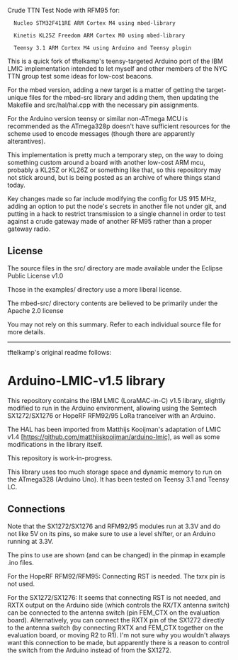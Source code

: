 Crude TTN Test Node with RFM95 for:

      Nucleo STM32F411RE ARM Cortex M4 using mbed-library

      Kinetis KL25Z Freedom ARM Cortex M0 using mbed-library

      Teensy 3.1 ARM Cortex M4 using Arduino and Teensy plugin

This is a quick fork of tftelkamp's teensy-targeted Arduino port of the IBM LMIC implementation intended to let myself and other members of the NYC TTN group test some ideas for low-cost beacons.   

For the mbed version, adding a new target is a matter of getting the target-unique files for the mbed-src library and adding them, then updating the Makefile and src/hal/hal.cpp with the necessary pin assignments.

For the Arduino version teensy or similar non-ATmega MCU is recommended as the ATmega328p doesn't have sufficient resources for the scheme used to encode messages (though there are apparently alterantives).

This implementation is pretty much a temporary step, on the way to doing something custom around a board with another low-cost ARM mcu, probably a KL25Z or KL26Z or something like that, so this repository may not stick around, but is being posted as an archive of where things stand today.

Key changes made so far include modifying the config for US 915 MHz, adding an option to put the node's secrets in another file not under git, and putting in a hack to restrict transmission to a single channel in order to test against a crude gateway made of another RFM95 rather than a proper gateway radio.

License
-------
The source files in the src/ directory are made available under the Eclipse
Public License v1.0

Those in the examples/ directory use a more liberal
license. 

The mbed-src/ directory contents are believed to be primarily under the Apache 2.0 license

You may not rely on this summary.  Refer to each individual source file for more details.

***

tftelkamp's original readme follows:

Arduino-LMIC-v1.5 library
=========================
This repository contains the IBM LMIC (LoraMAC-in-C) v1.5 library, 
slightly modified to run in the Arduino environment, allowing using 
the Semtech SX1272/SX1276 or HopeRF RFM92/95 LoRa tranceiver with 
an Arduino.

The HAL has been imported from Matthijs Kooijman's adaptation of
LMIC v1.4 [https://github.com/matthijskooijman/arduino-lmic], as well
as some modifications in the library itself.

This repository is work-in-progress.

This library uses too much storage space and dynamic memory to run
on the ATmega328 (Arduino Uno). It has been tested on Teensy 3.1 and
Teensy LC.

Connections
-----------
Note that the SX1272/SX1276 and RFM92/95 modules run at 3.3V and do 
not like 5V on its pins, so make sure to use a level shifter, or an 
Arduino running at 3.3V.

The pins to use are shown (and can be changed) in the pinmap in example
.ino files. 

For the HopeRF RFM92/RFM95:
Connecting RST is needed. The txrx pin is not used.

For the SX1272/SX1276: 
It seems that connecting RST is not needed, and RXTX output on the Arduino 
side (which controls the RX/TX antenna switch) can be connected to the 
antenna switch (pin FEM_CTX on the evaluation board). Alternatively, you 
can connect the RXTX pin of the SX1272 directly to the antenna switch (by 
connecting RXTX and FEM_CTX together on the evaluation board, or moving 
R2 to R1). I'm not sure why you wouldn't always want this connection to 
be made, but apparently there is a reason to control the switch from the 
Arduino instead of from the SX1272.


